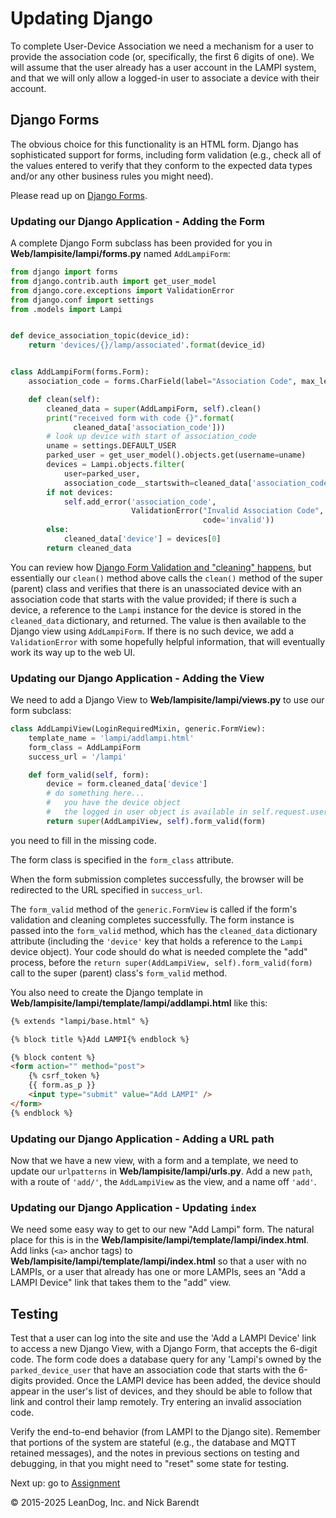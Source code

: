 # Updating Django 

To complete User-Device Association we need a mechanism for a user to provide the association code (or, specifically, the first 6 digits of one).  We will assume that the user already has a user account in the LAMPI system, and that we will only allow a logged-in user to associate a device with their account.

## Django Forms

The obvious choice for this functionality is an HTML form.  Django has sophisticated support for forms, including form validation (e.g., check all of the values entered to verify that they conform to the expected data types and/or any other business rules you might need).

Please read up on [Django Forms](https://docs.djangoproject.com/en/5.0/topics/forms/).

### Updating our Django Application - Adding the Form

A complete Django Form subclass has been provided for you in **Web/lampisite/lampi/forms.py** named `AddLampiForm`:

```python
from django import forms
from django.contrib.auth import get_user_model
from django.core.exceptions import ValidationError
from django.conf import settings
from .models import Lampi


def device_association_topic(device_id):
    return 'devices/{}/lamp/associated'.format(device_id)


class AddLampiForm(forms.Form):
    association_code = forms.CharField(label="Association Code", max_length=6)

    def clean(self):
        cleaned_data = super(AddLampiForm, self).clean()
        print("received form with code {}".format(
              cleaned_data['association_code']))
        # look up device with start of association_code
        uname = settings.DEFAULT_USER
        parked_user = get_user_model().objects.get(username=uname)
        devices = Lampi.objects.filter(
            user=parked_user,
            association_code__startswith=cleaned_data['association_code'])
        if not devices:
            self.add_error('association_code',
                           ValidationError("Invalid Association Code",
                                           code='invalid'))
        else:
            cleaned_data['device'] = devices[0]
        return cleaned_data
```

You can review how [Django Form Validation and "cleaning" happens](https://docs.djangoproject.com/en/5.0/ref/forms/validation/), but essentially our `clean()` method above calls the `clean()` method of the super (parent) class and verifies that there is an unassociated device with an association code that starts with the value provided; if there is such a device, a reference to the `Lampi` instance for the device is stored in the `cleaned_data` dictionary, and returned.  The value is then available to the Django view using `AddLampiForm`.  If there is no such device, we add a `ValidationError` with some hopefully helpful information, that will eventually work its way up to the web UI.

### Updating our Django Application - Adding the View

We need to add a Django View to **Web/lampisite/lampi/views.py** to use our form subclass:

```python
class AddLampiView(LoginRequiredMixin, generic.FormView):
    template_name = 'lampi/addlampi.html'
    form_class = AddLampiForm
    success_url = '/lampi'

    def form_valid(self, form):
        device = form.cleaned_data['device']
        # do something here...
        #   you have the device object
        #   the logged in user object is available in self.request.user
        return super(AddLampiView, self).form_valid(form)
```

you need to fill in the missing code.

The form class is specified in the `form_class` attribute.  

When the form submission completes successfully, the browser will be redirected to the URL specified in `success_url`.

The `form_valid` method of the `generic.FormView` is called if the form's validation and cleaning completes successfully.  The form instance is passed into the `form_valid` method, which has the `cleaned_data` dictionary attribute (including the `'device'` key that holds a reference to the `Lampi` device object).  Your code should do what is needed complete the "add" process, before the `return super(AddLampiView, self).form_valid(form)` call to the super (parent) class's `form_valid` method.

You also need to create the Django template in **Web/lampisite/lampi/template/lampi/addlampi.html** like this:

```html
{% extends "lampi/base.html" %}

{% block title %}Add LAMPI{% endblock %}

{% block content %}
<form action="" method="post">
    {% csrf_token %}
    {{ form.as_p }}
    <input type="submit" value="Add LAMPI" />
</form>
{% endblock %}
```

### Updating our Django Application - Adding a URL path

Now that we have a new view, with a form and a template, we need to update our `urlpatterns` in **Web/lampisite/lampi/urls.py**.  Add a new `path`, with a route of `'add/'`, the `AddLampiView` as the view, and a name off `'add'`.

### Updating our Django Application - Updating `index`

We need some easy way to get to our new "Add Lampi" form.  The natural place for this is in the **Web/lampisite/lampi/template/lampi/index.html**.  Add links (`<a>` anchor tags) to **Web/lampisite/lampi/template/lampi/index.html** so that a user with no LAMPIs, or a user that already has one or more LAMPIs, sees an "Add a LAMPI Device" link that takes them to the "add" view.

## Testing

Test that a user can log into the site and use the 'Add a LAMPI Device' link to access a new Django View, with a Django Form, that accepts the 6-digit code.  The form code does a database query for any 'Lampi's owned by the `parked_device_user` that have an association code that starts with the 6-digits provided.  Once the LAMPI device has been added, the device should appear in the user's list of devices, and they should be able to follow that link and control their lamp remotely.  Try entering an invalid association code.

Verify the end-to-end behavior (from LAMPI to the Django site).  Remember that portions of the system are stateful (e.g., the database and MQTT retained messages), and the notes in previous sections on testing and debugging, in that you might need to "reset" some state for testing.

Next up: go to [Assignment](../07.8_Assignment/README.md)

&copy; 2015-2025 LeanDog, Inc. and Nick Barendt
